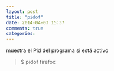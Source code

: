 ```yaml
---
layout: post
title: "pidof"
date: 2014-04-03 15:37
comments: true
categories: 
---
```

muestra el Pid del programa si está activo 

>$ pidof firefox

